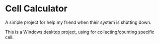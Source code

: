 Cell Calculator
==============

A simple project for help my friend when their system is shutting down.

This is a Windows desktop project, using for collecting/counting specific cell.

